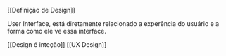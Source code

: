 [[Definição de Design]]

User Interface, está diretamente relacionado a experência do usuário e a forma como ele ve essa interface.

[[Design é inteção]]
[[UX Design]]
